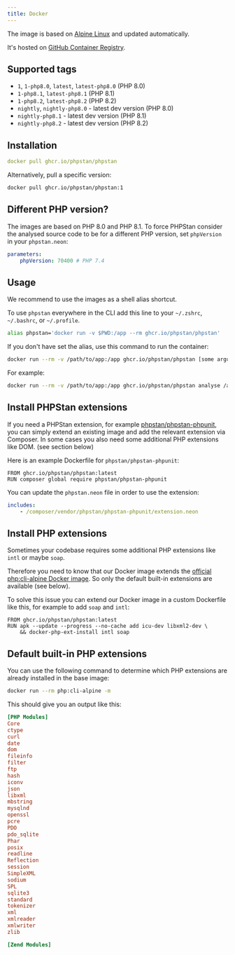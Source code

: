 ```yaml
---
title: Docker
---
```


The image is based on [Alpine Linux](https://alpinelinux.org/) and updated automatically.

It's hosted on [GitHub Container Registry](https://github.com/phpstan/phpstan/pkgs/container/phpstan).

## Supported tags

- `1`, `1-php8.0`, `latest`, `latest-php8.0` (PHP 8.0)
- `1-php8.1`, `latest-php8.1` (PHP 8.1)
- `1-php8.2`, `latest-php8.2` (PHP 8.2)
- `nightly`, `nightly-php8.0` - latest dev version (PHP 8.0)
- `nightly-php8.1` - latest dev version (PHP 8.1)
- `nightly-php8.2` - latest dev version (PHP 8.2)

## Installation

```yaml
docker pull ghcr.io/phpstan/phpstan
```

Alternatively, pull a specific version:

```bash
docker pull ghcr.io/phpstan/phpstan:1
```

## Different PHP version?

The images are based on PHP 8.0 and PHP 8.1. To force PHPStan consider the analysed source code to be for a different PHP version, set `phpVersion` in your `phpstan.neon`:

```yaml
parameters:
    phpVersion: 70400 # PHP 7.4
```

## Usage

We recommend to use the images as a shell alias shortcut.

To use `phpstan` everywhere  in the CLI add this line to your `~/.zshrc`, `~/.bashrc`, or `~/.profile`.

```bash
alias phpstan='docker run -v $PWD:/app --rm ghcr.io/phpstan/phpstan'
```

If you don't have set the alias, use this command to run the container:

```bash
docker run --rm -v /path/to/app:/app ghcr.io/phpstan/phpstan [some arguments for PHPStan]
```

For example:

```bash
docker run --rm -v /path/to/app:/app ghcr.io/phpstan/phpstan analyse /app/src
```

## Install PHPStan extensions

If you need a PHPStan extension, for example [phpstan/phpstan-phpunit](https://github.com/phpstan/phpstan-phpunit), you can simply
extend an existing image and add the relevant extension via Composer.
In some cases you also need some additional PHP extensions like DOM. (see section below)

Here is an example Dockerfile for `phpstan/phpstan-phpunit`:

```docker
FROM ghcr.io/phpstan/phpstan:latest
RUN composer global require phpstan/phpstan-phpunit
```

You can update the `phpstan.neon` file in order to use the extension:

```yaml
includes:
	- /composer/vendor/phpstan/phpstan-phpunit/extension.neon
```

## Install PHP extensions

Sometimes your codebase requires some additional PHP extensions like `intl` or maybe `soap`.

Therefore you need to know that our Docker image extends the [official php:cli-alpine Docker image](https://hub.docker.com/_/php).
So only the default built-in extensions are available (see below).

To solve this issue you can extend our Docker image in a custom Dockerfile like this, for example to add `soap` and `intl`:

```docker
FROM ghcr.io/phpstan/phpstan:latest
RUN apk --update --progress --no-cache add icu-dev libxml2-dev \
	&& docker-php-ext-install intl soap
```

## Default built-in PHP extensions

You can use the following command to determine which PHP extensions are already installed in the base image:

```bash
docker run --rm php:cli-alpine -m
```

This should give you an output like this:

```ini
[PHP Modules]
Core
ctype
curl
date
dom
fileinfo
filter
ftp
hash
iconv
json
libxml
mbstring
mysqlnd
openssl
pcre
PDO
pdo_sqlite
Phar
posix
readline
Reflection
session
SimpleXML
sodium
SPL
sqlite3
standard
tokenizer
xml
xmlreader
xmlwriter
zlib

[Zend Modules]
```
